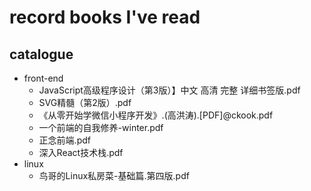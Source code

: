 # record books I've read

## catalogue

- front-end
  - JavaScript高级程序设计（第3版）】中文 高清 完整 详细书签版.pdf
  - SVG精髓（第2版）.pdf
  - 《从零开始学微信小程序开发》.(高洪涛).[PDF]@ckook.pdf
  - 一个前端的自我修养-winter.pdf
  - 正念前端.pdf
  - 深入React技术栈.pdf
- linux
  - 鸟哥的Linux私房菜-基础篇.第四版.pdf
